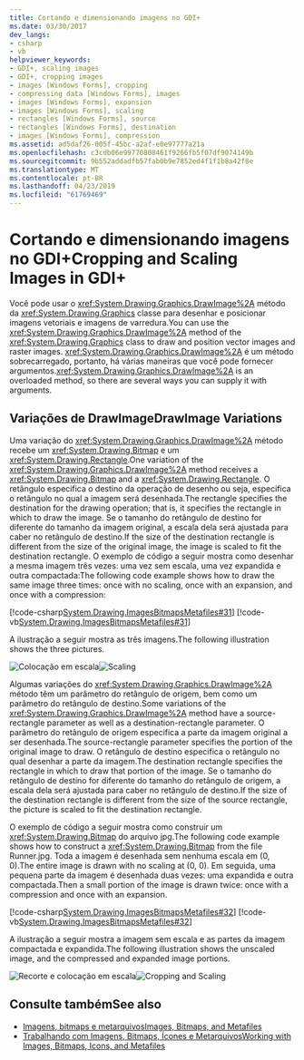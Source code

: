 ```yaml
---
title: Cortando e dimensionando imagens no GDI+
ms.date: 03/30/2017
dev_langs:
- csharp
- vb
helpviewer_keywords:
- GDI+, scaling images
- GDI+, cropping images
- images [Windows Forms], cropping
- compressing data [Windows Forms], images
- images [Windows Forms], expansion
- images [Windows Forms], scaling
- rectangles [Windows Forms], source
- rectangles [Windows Forms], destination
- images [Windows Forms], compression
ms.assetid: ad5daf26-005f-45bc-a2af-e0e97777a21a
ms.openlocfilehash: c3cdb06e99770808461f9266fb5f07df9074149b
ms.sourcegitcommit: 9b552addadfb57fab0b9e7852ed4f1f1b8a42f8e
ms.translationtype: MT
ms.contentlocale: pt-BR
ms.lasthandoff: 04/23/2019
ms.locfileid: "61769469"
---
```

# <a name="cropping-and-scaling-images-in-gdi"></a><span data-ttu-id="3d2cd-102">Cortando e dimensionando imagens no GDI+</span><span class="sxs-lookup"><span data-stu-id="3d2cd-102">Cropping and Scaling Images in GDI+</span></span>
<span data-ttu-id="3d2cd-103">Você pode usar o <xref:System.Drawing.Graphics.DrawImage%2A> método da <xref:System.Drawing.Graphics> classe para desenhar e posicionar imagens vetoriais e imagens de varredura.</span><span class="sxs-lookup"><span data-stu-id="3d2cd-103">You can use the <xref:System.Drawing.Graphics.DrawImage%2A> method of the <xref:System.Drawing.Graphics> class to draw and position vector images and raster images.</span></span> <span data-ttu-id="3d2cd-104"><xref:System.Drawing.Graphics.DrawImage%2A> é um método sobrecarregado, portanto, há várias maneiras que você pode fornecer argumentos.</span><span class="sxs-lookup"><span data-stu-id="3d2cd-104"><xref:System.Drawing.Graphics.DrawImage%2A> is an overloaded method, so there are several ways you can supply it with arguments.</span></span>  
  
## <a name="drawimage-variations"></a><span data-ttu-id="3d2cd-105">Variações de DrawImage</span><span class="sxs-lookup"><span data-stu-id="3d2cd-105">DrawImage Variations</span></span>  
 <span data-ttu-id="3d2cd-106">Uma variação do <xref:System.Drawing.Graphics.DrawImage%2A> método recebe um <xref:System.Drawing.Bitmap> e um <xref:System.Drawing.Rectangle>.</span><span class="sxs-lookup"><span data-stu-id="3d2cd-106">One variation of the <xref:System.Drawing.Graphics.DrawImage%2A> method receives a <xref:System.Drawing.Bitmap> and a <xref:System.Drawing.Rectangle>.</span></span> <span data-ttu-id="3d2cd-107">O retângulo especifica o destino da operação de desenho ou seja, especifica o retângulo no qual a imagem será desenhada.</span><span class="sxs-lookup"><span data-stu-id="3d2cd-107">The rectangle specifies the destination for the drawing operation; that is, it specifies the rectangle in which to draw the image.</span></span> <span data-ttu-id="3d2cd-108">Se o tamanho do retângulo de destino for diferente do tamanho da imagem original, a escala dela será ajustada para caber no retângulo de destino.</span><span class="sxs-lookup"><span data-stu-id="3d2cd-108">If the size of the destination rectangle is different from the size of the original image, the image is scaled to fit the destination rectangle.</span></span> <span data-ttu-id="3d2cd-109">O exemplo de código a seguir mostra como desenhar a mesma imagem três vezes: uma vez sem escala, uma vez expandida e outra compactada:</span><span class="sxs-lookup"><span data-stu-id="3d2cd-109">The following code example shows how to draw the same image three times: once with no scaling, once with an expansion, and once with a compression:</span></span>  
  
 [!code-csharp[System.Drawing.ImagesBitmapsMetafiles#31](~/samples/snippets/csharp/VS_Snippets_Winforms/System.Drawing.ImagesBitmapsMetafiles/CS/Class1.cs#31)]
 [!code-vb[System.Drawing.ImagesBitmapsMetafiles#31](~/samples/snippets/visualbasic/VS_Snippets_Winforms/System.Drawing.ImagesBitmapsMetafiles/VB/Class1.vb#31)]  
  
 <span data-ttu-id="3d2cd-110">A ilustração a seguir mostra as três imagens.</span><span class="sxs-lookup"><span data-stu-id="3d2cd-110">The following illustration shows the three pictures.</span></span>  
  
 <span data-ttu-id="3d2cd-111">![Colocação em escala](./media/aboutgdip03-art06.gif "AboutGdip03_Art06")</span><span class="sxs-lookup"><span data-stu-id="3d2cd-111">![Scaling](./media/aboutgdip03-art06.gif "AboutGdip03_Art06")</span></span>  
  
 <span data-ttu-id="3d2cd-112">Algumas variações do <xref:System.Drawing.Graphics.DrawImage%2A> método têm um parâmetro do retângulo de origem, bem como um parâmetro do retângulo de destino.</span><span class="sxs-lookup"><span data-stu-id="3d2cd-112">Some variations of the <xref:System.Drawing.Graphics.DrawImage%2A> method have a source-rectangle parameter as well as a destination-rectangle parameter.</span></span> <span data-ttu-id="3d2cd-113">O parâmetro do retângulo de origem especifica a parte da imagem original a ser desenhada.</span><span class="sxs-lookup"><span data-stu-id="3d2cd-113">The source-rectangle parameter specifies the portion of the original image to draw.</span></span> <span data-ttu-id="3d2cd-114">O retângulo de destino especifica o retângulo no qual desenhar a parte da imagem.</span><span class="sxs-lookup"><span data-stu-id="3d2cd-114">The destination rectangle specifies the rectangle in which to draw that portion of the image.</span></span> <span data-ttu-id="3d2cd-115">Se o tamanho do retângulo de destino for diferente do tamanho do retângulo de origem, a escala dela será ajustada para caber no retângulo de destino.</span><span class="sxs-lookup"><span data-stu-id="3d2cd-115">If the size of the destination rectangle is different from the size of the source rectangle, the picture is scaled to fit the destination rectangle.</span></span>  
  
 <span data-ttu-id="3d2cd-116">O exemplo de código a seguir mostra como construir um <xref:System.Drawing.Bitmap> do arquivo jpg.</span><span class="sxs-lookup"><span data-stu-id="3d2cd-116">The following code example shows how to construct a <xref:System.Drawing.Bitmap> from the file Runner.jpg.</span></span> <span data-ttu-id="3d2cd-117">Toda a imagem é desenhada sem nenhuma escala em (0, 0).</span><span class="sxs-lookup"><span data-stu-id="3d2cd-117">The entire image is drawn with no scaling at (0, 0).</span></span> <span data-ttu-id="3d2cd-118">Em seguida, uma pequena parte da imagem é desenhada duas vezes: uma expandida e outra compactada.</span><span class="sxs-lookup"><span data-stu-id="3d2cd-118">Then a small portion of the image is drawn twice: once with a compression and once with an expansion.</span></span>  
  
 [!code-csharp[System.Drawing.ImagesBitmapsMetafiles#32](~/samples/snippets/csharp/VS_Snippets_Winforms/System.Drawing.ImagesBitmapsMetafiles/CS/Class1.cs#32)]
 [!code-vb[System.Drawing.ImagesBitmapsMetafiles#32](~/samples/snippets/visualbasic/VS_Snippets_Winforms/System.Drawing.ImagesBitmapsMetafiles/VB/Class1.vb#32)]  
  
 <span data-ttu-id="3d2cd-119">A ilustração a seguir mostra a imagem sem escala e as partes da imagem compactada e expandida.</span><span class="sxs-lookup"><span data-stu-id="3d2cd-119">The following illustration shows the unscaled image, and the compressed and expanded image portions.</span></span>  
  
 <span data-ttu-id="3d2cd-120">![Recorte e colocação em escala](./media/aboutgdip03-art07.gif "AboutGdip03_Art07")</span><span class="sxs-lookup"><span data-stu-id="3d2cd-120">![Cropping and Scaling](./media/aboutgdip03-art07.gif "AboutGdip03_Art07")</span></span>  
  
## <a name="see-also"></a><span data-ttu-id="3d2cd-121">Consulte também</span><span class="sxs-lookup"><span data-stu-id="3d2cd-121">See also</span></span>

- [<span data-ttu-id="3d2cd-122">Imagens, bitmaps e metarquivos</span><span class="sxs-lookup"><span data-stu-id="3d2cd-122">Images, Bitmaps, and Metafiles</span></span>](images-bitmaps-and-metafiles.md)
- [<span data-ttu-id="3d2cd-123">Trabalhando com Imagens, Bitmaps, Ícones e Metarquivos</span><span class="sxs-lookup"><span data-stu-id="3d2cd-123">Working with Images, Bitmaps, Icons, and Metafiles</span></span>](working-with-images-bitmaps-icons-and-metafiles.md)
